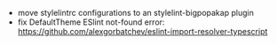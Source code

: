 - move stylelintrc configurations to an stylelint-bigpopakap plugin
- fix DefaultTheme ESlint not-found error: https://github.com/alexgorbatchev/eslint-import-resolver-typescript